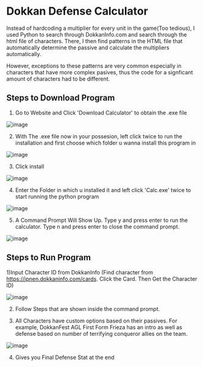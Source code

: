# Dokkan Defense Calculator

Instead of hardcoding a multiplier for every unit in the game(Too tedious), I used Python to search through DokkanInfo.com and search through the html file of characters. There, I then find patterns in the HTML file that automatically determine the passive and calculate the multipliers automatically. 

However, exceptions to these patterns are very common especially in characters that have more complex pasives, thus the code for a signficant amount of characters had to be different.

## Steps to Download Program

1) Go to Website and Click 'Download Calculator' to obtain the .exe file



![image](https://github.com/RandomNerd01/Dokkan-Calculator/assets/142955018/16ca5262-3ae0-48a0-9609-dffa7f6ef851)






2) With The .exe file now in your possesion, left click twice to run the installation and first choose which folder u wanna install this program in



![image](https://github.com/RandomNerd01/Dokkan-Calculator/assets/142955018/5f22b1ac-d52b-4e2f-8623-7212a6854b9c)

  


3) Click install




![image](https://github.com/RandomNerd01/Dokkan-Calculator/assets/142955018/389c0937-e0a9-408e-94de-00bb95368799)






4) Enter the Folder in which u installed it and left click 'Calc.exe' twice to start running the python program




![image](https://github.com/RandomNerd01/Dokkan-Calculator/assets/142955018/2222f50d-0d5c-4e5e-8123-be13d39772f3)






5) A Command Prompt Will Show Up. Type y and press  enter to run the calculator. Type n and press enter to close the command prompt.



![image](https://github.com/RandomNerd01/Dokkan-Calculator/assets/142955018/e68b6f57-454a-4549-acf9-84bda192bca3)







## Steps to Run Program

1)Input Character ID from DokkanInfo (Find character from https://jpnen.dokkaninfo.com/cards. Click the Card. Then Get the Character ID)


![image](https://github.com/Suiron99/Dokkan-Calculator/assets/142955018/0563585b-4bfb-4f77-857f-8c79e7f97f0e)




2) Follow Steps that are shown inside the command prompt.




3) All Characters have custom options based on their passives. For example, DokkanFest AGL First Form Frieza has an intro as well as defense based on number of terrifying conqueror allies on the team.



![image](https://github.com/RandomNerd01/Dokkan-Calculator/assets/142955018/7154a8f9-893d-41c0-a992-69d96615a362)





4) Gives you Final Defense Stat at the end

















